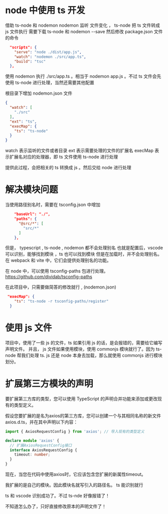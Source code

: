 # node 中使用 ts 开发
借助 ts-node 和 nodemon
nodemon 监听 文件变化 ， ts-node 把 ts 文件转成 js 文件执行
需要下载 ts-node 和 nodemon --save
然后修改 package.json 文件的命令
```json
  "scripts": {
    "serve": "node ./dist/app.js",
    "watch": "nodemon ./src/app.ts",
    "build": "tsc"
  },
```

使用 nodemon 执行 ./src/app.ts 。相当于 nodemon app.js 。不过 ts 文件会先使用 ts-node 进行处理，当然还需要其他配置

根目录下增加 nodemon.json 文件
```json
{
  "watch": [
    "./src"
  ],
  "ext": "ts",
  "execMap": {
    "ts": "ts-node"
  }
}
```

watch 表示监听的文件或者目录
ext 表示需要处理的文件的扩展名
execMap 表示扩展名对应的处理器，即 ts 文件使用 ts-node 进行处理

提供此过程，会把相关的 ts 转换成 js 。然后交给 node 进行处理

# 解决模块问题
当使用路径别名时，需要在 tsconfig.json 中增加
```json
    "baseUrl": "./",
    "paths": {
      "@src/*": [
        "src/*"
      ]
    },
```

但是， typescript , ts-node , nodemon 都不会处理别名
也就是配置后，vscode 可以识别，能够找到模块 ，ts 也可以找到模块
但是在加载时，并不会处理别名。在 webpack 和 vite 中，它们会提供处理别名的功能。

在 node 中，可以使用 tsconfig-paths 包进行处理。
https://github.com/dividab/tsconfig-paths

在此项目中，只需要做简答的修改就行 , (nodemon.json)
```json
 "execMap": {
    "ts": "ts-node -r tsconfig-paths/register"
  }
```


# 使用 js 文件
项目中，使用了一些 js 的文件，ts 如果引用 js 的话，是会报错的，需要给它编写声明文件。
并且， js 文件如果使用模块，使用 commonjs 模块就行了。因为 ts-node 帮我们处理 ts.
js 还是 node 本身去加载，那么就使用 commonjs 进行模块划分。

# 扩展第三方模块的声明
要扩展第三方库的类型，您可以使用 TypeScript 的声明合并功能来添加或更改现有的类型定义。

假设您要扩展的是名为axios的第三方库，您可以创建一个与其相同名称的新文件 axios.d.ts，并在其中声明以下内容：
```typescript
import { AxiosRequestConfig } from 'axios'; // 导入现有的类型定义

declare module 'axios' {
  // 扩展AxiosRequestConfig接口
  interface AxiosRequestConfig {
    timeout: number;
  }
}
```
现在，当您在代码中使用axios时，它应该包含您扩展的新属性timeout。

我扩展的是自己的模块。因此模块名就写引入的路径名。 ts 能识别就行

ts 和 vscode 识别成功了。不过 ts-nde 好像报错了！

不知道怎么办了，只好直接修改原本的声明文件了！
